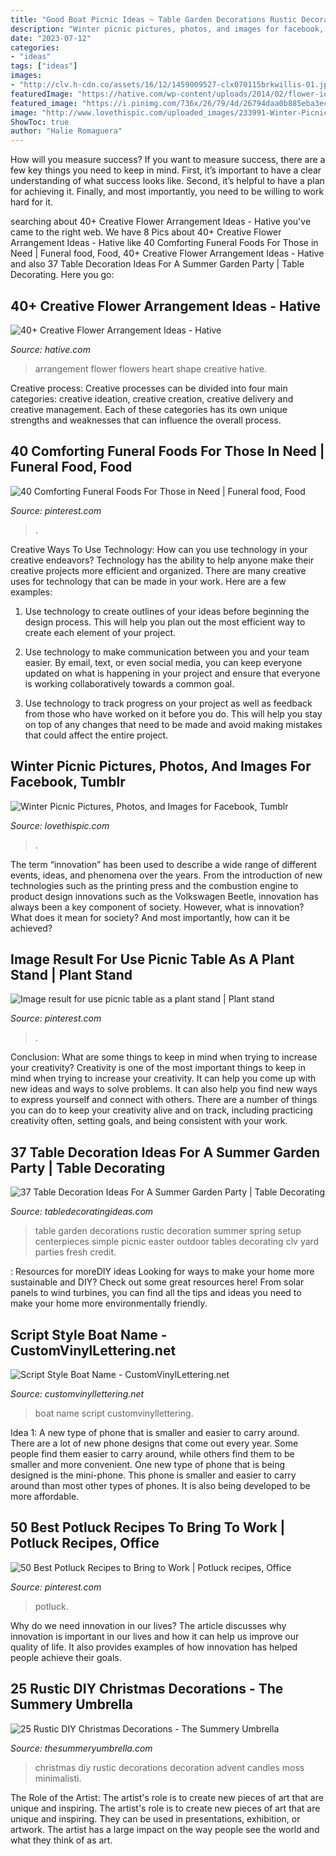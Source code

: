 ```yaml
---
title: "Good Boat Picnic Ideas ~ Table Garden Decorations Rustic Decoration Summer Spring Setup Centerpieces Simple Picnic Easter Outdoor Tables Decorating Clv Yard Parties Fresh Credit"
description: "Winter picnic pictures, photos, and images for facebook, tumblr"
date: "2023-07-12"
categories:
- "ideas"
tags: ["ideas"]
images:
- "http://clv.h-cdn.co/assets/16/12/1459009527-clx070115brkwillis-01.jpg"
featuredImage: "https://hative.com/wp-content/uploads/2014/02/flower-ideas/flowers-arrangement-in-heart-shape-2.jpg"
featured_image: "https://i.pinimg.com/736x/26/79/4d/26794daa0b885eba3eccada702ebd78b.jpg"
image: "http://www.lovethispic.com/uploaded_images/233991-Winter-Picnic.jpg"
ShowToc: true
author: "Halie Romaguera"
---
```



How will you measure success?
If you want to measure success, there are a few key things you need to keep in mind. First, it’s important to have a clear understanding of what success looks like. Second, it’s helpful to have a plan for achieving it. Finally, and most importantly, you need to be willing to work hard for it.

	

		
searching about 40+ Creative Flower Arrangement Ideas - Hative you've came to the right web. We have 8 Pics about 40+ Creative Flower Arrangement Ideas - Hative like 40 Comforting Funeral Foods For Those in Need | Funeral food, Food, 40+ Creative Flower Arrangement Ideas - Hative and also 37 Table Decoration Ideas For A Summer Garden Party | Table Decorating. Here you go:
		
    
## 40+ Creative Flower Arrangement Ideas - Hative

<img loading=lazy src="https://hative.com/wp-content/uploads/2014/02/flower-ideas/flowers-arrangement-in-heart-shape-2.jpg" onerror="this.onerror=null;this.src='https://tse2.mm.bing.net/th?id=OIP.vAUe4V1C3_1Juko05vvkIQHaLK&amp;pid=15.1';" alt="40+ Creative Flower Arrangement Ideas - Hative">

_Source: hative.com_

>arrangement flower flowers heart shape creative hative. 

	

Creative process:
Creative processes can be divided into four main categories: creative ideation, creative creation, creative delivery and creative management. Each of these categories has its own unique strengths and weaknesses that can influence the overall process.

    
## 40 Comforting Funeral Foods For Those In Need | Funeral Food, Food

<img loading=lazy src="https://i.pinimg.com/736x/11/eb/c7/11ebc7e257daaab3b3d3277bb4feb5df.jpg" onerror="this.onerror=null;this.src='https://tse3.mm.bing.net/th?id=OIP.IOGJjHRi85fai-mUPuAeHAHaLH&amp;pid=15.1';" alt="40 Comforting Funeral Foods For Those in Need | Funeral food, Food">

_Source: pinterest.com_

>. 

	

Creative Ways To Use Technology: How can you use technology in your creative endeavors?
Technology has the ability to help anyone make their creative projects more efficient and organized. There are many creative uses for technology that can be made in your work. Here are a few examples:
1. Use technology to create outlines of your ideas before beginning the design process. This will help you plan out the most efficient way to create each element of your project.

2. Use technology to make communication between you and your team easier. By email, text, or even social media, you can keep everyone updated on what is happening in your project and ensure that everyone is working collaboratively towards a common goal.

3. Use technology to track progress on your project as well as feedback from those who have worked on it before you do. This will help you stay on top of any changes that need to be made and avoid making mistakes that could affect the entire project.

    
## Winter Picnic Pictures, Photos, And Images For Facebook, Tumblr

<img loading=lazy src="http://www.lovethispic.com/uploaded_images/233991-Winter-Picnic.jpg" onerror="this.onerror=null;this.src='https://tse2.mm.bing.net/th?id=OIP.WjDcMUXP_sTOgpU19_6s_gAAAA&amp;pid=15.1';" alt="Winter Picnic Pictures, Photos, and Images for Facebook, Tumblr">

_Source: lovethispic.com_

>. 

	

The term “innovation” has been used to describe a wide range of different events, ideas, and phenomena over the years. From the introduction of new technologies such as the printing press and the combustion engine to product design innovations such as the Volkswagen Beetle, innovation has always been a key component of society. However, what is innovation? What does it mean for society? And most importantly, how can it be achieved?

    
## Image Result For Use Picnic Table As A Plant Stand | Plant Stand

<img loading=lazy src="https://i.pinimg.com/736x/06/20/b4/0620b4cb828258b859e35ea81fe68a95.jpg" onerror="this.onerror=null;this.src='https://tse2.mm.bing.net/th?id=OIP.lUdKvzMwWIekXfaN3ioYIwHaJ6&amp;pid=15.1';" alt="Image result for use picnic table as a plant stand | Plant stand">

_Source: pinterest.com_

>. 

	

Conclusion: What are some things to keep in mind when trying to increase your creativity?
Creativity is one of the most important things to keep in mind when trying to increase your creativity. It can help you come up with new ideas and ways to solve problems. It can also help you find new ways to express yourself and connect with others. There are a number of things you can do to keep your creativity alive and on track, including practicing creativity often, setting goals, and being consistent with your work.

    
## 37 Table Decoration Ideas For A Summer Garden Party | Table Decorating

<img loading=lazy src="http://clv.h-cdn.co/assets/16/12/1459009527-clx070115brkwillis-01.jpg" onerror="this.onerror=null;this.src='https://tse4.mm.bing.net/th?id=OIP.xAt6pjfXXqRO4GebqS8XVwHaLH&amp;pid=15.1';" alt="37 Table Decoration Ideas For A Summer Garden Party | Table Decorating">

_Source: tabledecoratingideas.com_

>table garden decorations rustic decoration summer spring setup centerpieces simple picnic easter outdoor tables decorating clv yard parties fresh credit. 

	

: Resources for moreDIY ideas
Looking for ways to make your home more sustainable and DIY? Check out some great resources here! From solar panels to wind turbines, you can find all the tips and ideas you need to make your home more environmentally friendly.

    
## Script Style Boat Name - CustomVinylLettering.net

<img loading=lazy src="https://customvinyllettering.net/gallerydata/images/h-B9BDA6DCDF78252398DF7ABA66222065-IMG_1628.jpg" onerror="this.onerror=null;this.src='https://tse4.mm.bing.net/th?id=OIP.sJBYy37N83W9MPV9hZrx_wHaJ3&amp;pid=15.1';" alt="Script Style Boat Name - CustomVinylLettering.net">

_Source: customvinyllettering.net_

>boat name script customvinyllettering. 

	

Idea 1: A new type of phone that is smaller and easier to carry around.
There are a lot of new phone designs that come out every year. Some people find them easier to carry around, while others find them to be smaller and more convenient. One new type of phone that is being designed is the mini-phone. This phone is smaller and easier to carry around than most other types of phones. It is also being developed to be more affordable.

    
## 50 Best Potluck Recipes To Bring To Work | Potluck Recipes, Office

<img loading=lazy src="https://i.pinimg.com/736x/26/79/4d/26794daa0b885eba3eccada702ebd78b.jpg" onerror="this.onerror=null;this.src='https://tse4.mm.bing.net/th?id=OIP.U5Qp3TmETxlxIBJnrijg2wHaLH&amp;pid=15.1';" alt="50 Best Potluck Recipes to Bring to Work | Potluck recipes, Office">

_Source: pinterest.com_

>potluck. 

	

Why do we need innovation in our lives?
The article discusses why innovation is important in our lives and how it can help us improve our quality of life. It also provides examples of how innovation has helped people achieve their goals.

    
## 25 Rustic DIY Christmas Decorations - The Summery Umbrella

<img loading=lazy src="https://i1.wp.com/thesummeryumbrella.com/wp-content/uploads/2015/11/DIY-advent-candles-ideas-moss-and-candles-pine-cones-rustic-Christmas-decoration.jpg?resize=600%2C909" onerror="this.onerror=null;this.src='https://tse1.mm.bing.net/th?id=OIP.ob7MMqUyhw1S8rR3pHlolAHaLO&amp;pid=15.1';" alt="25 Rustic DIY Christmas Decorations - The Summery Umbrella">

_Source: thesummeryumbrella.com_

>christmas diy rustic decorations decoration advent candles moss minimalisti. 

	

The Role of the Artist: The artist's role is to create new pieces of art that are unique and inspiring.
The artist's role is to create new pieces of art that are unique and inspiring. They can be used in presentations, exhibition, or artwork. The artist has a large impact on the way people see the world and what they think of as art.

